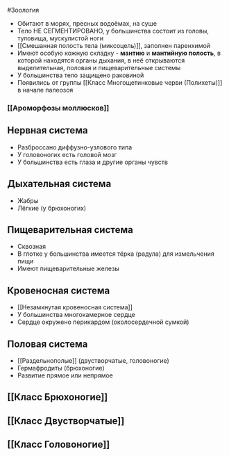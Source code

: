 #Зоология 
- Обитают в морях, пресных водоёмах, на суше
- Тело НЕ СЕГМЕНТИРОВАНО, у большинства состоит из головы, туловища, мускулистой ноги 
- [[Смешанная полость тела (миксоцель)]], заполнен паренхимой
- Имеют особую кожную складку - **мантию** и **мантийную полость**, в которой находятся органы дыхания, в неё открываются выделительная, половая и пищеварительные системы 
- У большинства тело защищено раковиной
- Появились от группы [[Класс Многощетинковые черви (Полихеты)]] в начале палеозоя
### [[Ароморфозы моллюсков]] 
## Нервная система
- Разброссано диффузно-узлового типа
- У головоногих есть головой мозг
- У большинства есть глаза и другие органы чувств
## Дыхательная система
- Жабры
- Лёгкие (у брюхоногих)
## Пищеварительная система
- Сквозная
- В глотке у большинства имеется тёрка (радула) для измельчения пищи
- Имеют пищеварительные железы
## Кровеносная система
- [[Незамкнутая кровеносная система]]
- У большинства многокамерное сердце
- Сердце окружено перикардом (околосердечной сумкой)
## Половая система
- [[Раздельнополые]] (двустворчатые, головоногие)
- Гермафродиты (брюхоногие)
- Развитие прямое или непрямое 
## [[Класс Брюхоногие]]
## [[Класс Двустворчатые]]
## [[Класс Головоногие]] 